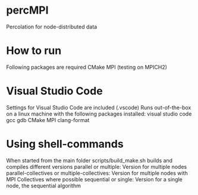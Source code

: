 # percMPI
Percolation for node-distributed data

How to run
==========
Following packages are required
    CMake
    MPI (testing on MPICH2)

Visual Studio Code
==================
Settings for Visual Studio Code are included (.vscode)
Runs out-of-the-box on a linux machine with the following packages installed:
    visual studio code
    gcc
    gdb
    CMake
    MPI
    clang-format

Using shell-commands
==================
When started from the main folder
scripts/build_make.sh builds and compiles different versions
parallel or multiple: Version for multiple nodes
parallel-collectives or multiple-collectives: Version for multiple nodes with MPI Collectives where possible
sequential or single: Version for a single node, the sequential algorithm

